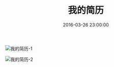 ﻿---
title: 我的简历
comments: true
date: 2016-03-26 23:00:00
update: 2016-03-26 23:00:00
categories: 作品集
tags: ['Android','我的简历']
---

![我的简历-1](http://7xrnl9.com1.z0.glb.clouddn.com/image%2F%E7%AE%80%E5%8E%86%2FMy_CV_1.jpg)


![我的简历-2](http://7xrnl9.com1.z0.glb.clouddn.com/image%2F%E7%AE%80%E5%8E%86%2FMy_CV_2.jpg)

